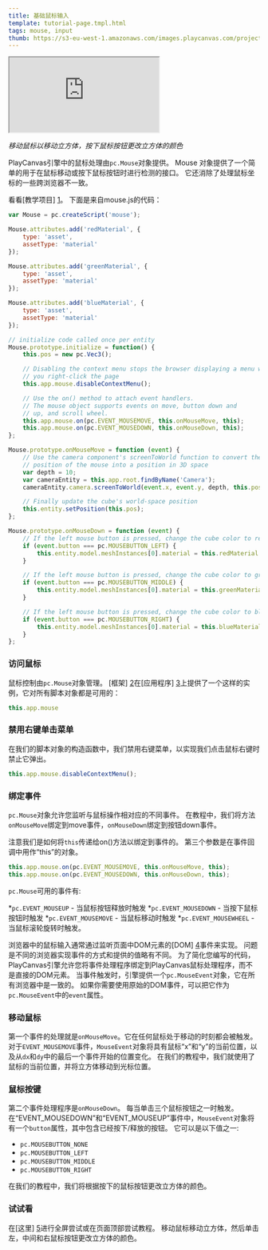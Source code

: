 ```yaml
---
title: 基础鼠标输入
template: tutorial-page.tmpl.html
tags: mouse, input
thumb: https://s3-eu-west-1.amazonaws.com/images.playcanvas.com/projects/12/405819/2DF062-image-75.jpg
---
```


<iframe src="https://playcanv.as/p/MHIdZgaj?overlay=false"></iframe>

*移动鼠标以移动立方体，按下鼠标按钮更改立方体的颜色*

PlayCanvas引擎中的鼠标处理由`pc.Mouse`对象提供。 Mouse 对象提供了一个简单的用于在鼠标移动或按下鼠标按钮时进行检测的接口。 它还消除了处理鼠标坐标的一些跨浏览器不一致。

看看[教学项目] [1]。 下面是来自mouse.js的代码：

```javascript
var Mouse = pc.createScript('mouse');

Mouse.attributes.add('redMaterial', {
    type: 'asset',
    assetType: 'material'
});

Mouse.attributes.add('greenMaterial', {
    type: 'asset',
    assetType: 'material'
});

Mouse.attributes.add('blueMaterial', {
    type: 'asset',
    assetType: 'material'
});

// initialize code called once per entity
Mouse.prototype.initialize = function() {
    this.pos = new pc.Vec3();

    // Disabling the context menu stops the browser displaying a menu when
    // you right-click the page
    this.app.mouse.disableContextMenu();

    // Use the on() method to attach event handlers.
    // The mouse object supports events on move, button down and
    // up, and scroll wheel.
    this.app.mouse.on(pc.EVENT_MOUSEMOVE, this.onMouseMove, this);
    this.app.mouse.on(pc.EVENT_MOUSEDOWN, this.onMouseDown, this);
};

Mouse.prototype.onMouseMove = function (event) {
    // Use the camera component's screenToWorld function to convert the
    // position of the mouse into a position in 3D space
    var depth = 10;
    var cameraEntity = this.app.root.findByName('Camera');
    cameraEntity.camera.screenToWorld(event.x, event.y, depth, this.pos);

    // Finally update the cube's world-space position
    this.entity.setPosition(this.pos);
};

Mouse.prototype.onMouseDown = function (event) {
    // If the left mouse button is pressed, change the cube color to red
    if (event.button === pc.MOUSEBUTTON_LEFT) {
        this.entity.model.meshInstances[0].material = this.redMaterial.resource;
    }

    // If the left mouse button is pressed, change the cube color to green
    if (event.button === pc.MOUSEBUTTON_MIDDLE) {
        this.entity.model.meshInstances[0].material = this.greenMaterial.resource;
    }

    // If the left mouse button is pressed, change the cube color to blue
    if (event.button === pc.MOUSEBUTTON_RIGHT) {
        this.entity.model.meshInstances[0].material = this.blueMaterial.resource;
    }
};
```

### 访问鼠标

鼠标控制由`pc.Mouse`对象管理。 [框架] [2]在[应用程序] [3]上提供了一个这样的实例，它对所有脚本对象都是可用的：

```javascript
this.app.mouse
```

### 禁用右键单击菜单

在我们的脚本对象的构造函数中，我们禁用右键菜单，以实现我们点击鼠标右键时禁止它弹出。

```javascript
this.app.mouse.disableContextMenu();
```

### 绑定事件

`pc.Mouse`对象允许您监听与鼠标操作相对应的不同事件。 在教程中，我们将方法`onMouseMove`绑定到move事件，`onMouseDown`绑定到按钮down事件。

注意我们是如何将`this`传递给on()方法以绑定到事件的。 第三个参数是在事件回调中用作“this”的对象。

```javascript
this.app.mouse.on(pc.EVENT_MOUSEMOVE, this.onMouseMove, this);
this.app.mouse.on(pc.EVENT_MOUSEDOWN, this.onMouseDown, this);
```

`pc.Mouse`可用的事件有:

*`pc.EVENT_MOUSEUP` - 当鼠标按钮释放时触发
*`pc.EVENT_MOUSEDOWN` - 当按下鼠标按钮时触发
*`pc.EVENT_MOUSEMOVE` - 当鼠标移动时触发
*`pc.EVENT_MOUSEWHEEL` - 当鼠标滚轮旋转时触发。

浏览器中的鼠标输入通常通过监听页面中DOM元素的[DOM] [4]事件来实现。 问题是不同的浏览器实现事件的方式和提供的值略有不同。 为了简化您编写的代码，PlayCanvas引擎允许您将事件处理程序绑定到PlayCanvas鼠标处理程序，而不是直接的DOM元素。 当事件触发时，引擎提供一个`pc.MouseEvent`对象，它在所有浏览器中是一致的。 如果你需要使用原始的DOM事件，可以把它作为`pc.MouseEvent`中的`event`属性。

### 移动鼠标

第一个事件的处理就是`onMouseMove`。它在任何鼠标处于移动的时刻都会被触发。对于`EVENT_MOUSEMOVE`事件，`MouseEvent`对象将具有鼠标“x”和“y”的当前位置，以及从`dx`和`dy`中的最后一个事件开始的位置变化。 在我们的教程中，我们就使用了鼠标的当前位置，并将立方体移动到光标位置。

### 鼠标按键

第二个事件处理程序是`onMouseDown`。 每当单击三个鼠标按钮之一时触发。 在“EVENT_MOUSEDOWN”和“EVENT_MOUSEUP”事件中，`MouseEvent`对象将有一个`button`属性，其中包含已经按下/释放的按钮。 它可以是以下值之一:

* `pc.MOUSEBUTTON_NONE`
* `pc.MOUSEBUTTON_LEFT`
* `pc.MOUSEBUTTON_MIDDLE`
* `pc.MOUSEBUTTON_RIGHT`

在我们的教程中，我们将根据按下的鼠标按钮更改立方体的颜色。

### 试试看

在[这里] [5]进行全屏尝试或在页面顶部尝试教程。 移动鼠标移动立方体，然后单击左，中间和右鼠标按钮更改立方体的颜色。

[1]: https://playcanvas.com/project/405819/overview/tutorial-basic-mouse-input
[2]: /user-manual/glossary#framework
[3]: /user-manual/glossary#app
[4]: /user-manual/glossary#dom
[5]: https://playcanv.as/p/MHIdZgaj

